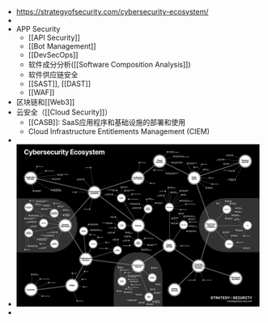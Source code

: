 - https://strategyofsecurity.com/cybersecurity-ecosystem/
-
- APP Security
	- [[API Security]]
	- [[Bot Management]]
	- [[DevSecOps]]
	- 软件成分分析([[Software Composition Analysis]])
	- 软件供应链安全
	- [[SAST]], [[DAST]]
	- [[WAF]]
- 区块链和[[Web3]]
- 云安全（[[Cloud Security]]）
	- [[CASB]]: SaaS应用程序和基础设施的部署和使用
	- Cloud Infrastructure Entitlements Management (CIEM)
-
- ![img](./assets/Strategy-of-Security---Cybersecurity-Ecosystem-Map.png)
-